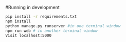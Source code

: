 #Running in development

```bash
pip install -r requirements.txt
npm install
python manage.py runserver #in one terminal window
npm run web # in another terminal window
Visit localhost:5000
```

